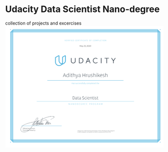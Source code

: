 # Udacity Data Scientist Nano-degree
collection of projects and excercises 
![certificate](https://github.com/TensorAdy/udacity_dsnd/blob/master/Screen%20Shot%202020-05-25%20at%2010.22.48.png)
